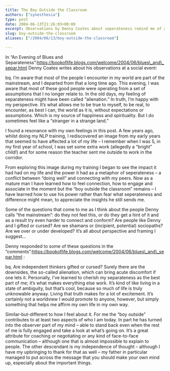 ```yaml
---
title: The Boy Outside the Classroom
authors: ["synesthesia"]
type: post
date: 2004-06-13T21:26:03+00:00
excerpt: Observations by Denny Coates about seperateness remind me of an image from my past and the things it has changed into.
slug: boy-outside-the-classroom 
aliases: ["/2004/06/13/boy-outside-the-classroom"]

---
```

In &#8220;An Evening of Blues and Separateness&#8221;:https://bookoflife.blogs.com/welcome/2004/06/blues\_and\_separ.html Denny Coates writes about his observations at a social event:

bq. I&#8217;m aware that most of the people I encounter in my world are part of the mainstream, and I departed from that a long time ago. This evening, I was aware that most of these good people were operating from a set of assumptions that I no longer relate to. In the old days, my feeling of separateness might have been called &#8220;alienation.&#8221; In truth, I&#8217;m happy with my perspective. It&#8217;s what allows me to be true to myself, to be real, to encounter, as best I can, the world as it is, without expectations or assumptions. Which is my source of happiness and spirituality. But I do sometimes feel like a &#8220;stranger in a strange land.&#8221;

I found a resonance with my own feelings in this post. A few years ago, whilst doing my NLP training, I rediscovered an image from my early years that seemed to have affected a lot of my life &#8211; I remember when I was 5, in my first year of school, I was set some extra work (allegedly a &#8220;bright&#8221; child!) and for some reason the teacher sent me outside to work in the corridor.

From exploring this image during my training I began to see the impact it had had on my life and the power it had as a metaphor of seperateness &#8211; a conflict between &#8220;doing well&#8221; and connecting with my peers. Now as a mature man I have learned how to feel connection, how to engage and associate in the moment but the &#8220;boy outside the classroom&#8221; remains &#8211; I have learned how to use his power rather than fear what seperateness and difference might mean, to appreciate the insights he still sends me.

Some of the questions that come to me as I think about the people Denny calls &#8220;the mainstream&#8221;: do they not feel this, or do they get a hint of it and as a result try even harder to connect and conform? Are people like Denny and I gifted or cursed? Are we shamans or (incipient, potential) sociopaths? Are we over or under developed? It&#8217;s all about perspective and framing I suggest&#8230;

Denny responded to some of these questions in the &#8220;comments&#8221;:https://bookoflife.blogs.com/welcome/2004/06/blues\_and\_separ.html :

bq. Are independent thinkers gifted or cursed? Surely there are the downsides, the so-called alienation, which can bring acute discomfort if one lets it. Personally, I&#8217;ve learned to cherish my separateness as the best part of me; it&#8217;s what makes everything else work. It&#8217;s kind of like living in a state of ambiguity, but that&#8217;s cool, because so much of life is truly unknowable anyway. Living that truth makes for a lot of excitement. It&#8217;s certainly not a worldview I would promote to anyone, however, but simply something that helps me affirm my own life in my own way.

Similar-but-different to how I feel about it. For me the &#8220;boy outside&#8221; contributes to at least two aspects of who I am today. In part he has turned into the observer part of my mind &#8211; able to stand back even when the rest of me is fully engaged and take a look at what&#8217;s going on. It&#8217;s a great attribute for coaching or negotiating or any kind of face-to-face communication &#8211; although one that is almost impossible to explain to people. The other descendant is my independence of thought &#8211; although I have my upbringing to thank for that as well &#8211; my father in particular managed to put across the message that you should make your own mind up, especially about the important things.